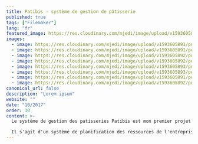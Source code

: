 ```yaml
---
title: Patibis - système de gestion de pâtisserie
published: true
tags: ["Filemaker"]
lang: "fr"
featured_image: https://res.cloudinary.com/mjedi/image/upload/v1593605891/portfolio/patibis1.png
images:
  - image: https://res.cloudinary.com/mjedi/image/upload/v1593605891/portfolio/patibis1.png
  - image: https://res.cloudinary.com/mjedi/image/upload/v1593605891/portfolio/patibis2.png
  - image: https://res.cloudinary.com/mjedi/image/upload/v1593605892/portfolio/patibis3.png
  - image: https://res.cloudinary.com/mjedi/image/upload/v1593605892/portfolio/patibis4.png
  - image: https://res.cloudinary.com/mjedi/image/upload/v1593605893/portfolio/patibis5.png
  - image: https://res.cloudinary.com/mjedi/image/upload/v1593605893/portfolio/patibis6.png
  - image: https://res.cloudinary.com/mjedi/image/upload/v1593605891/portfolio/patibis8.png
  - image: https://res.cloudinary.com/mjedi/image/upload/v1593605892/portfolio/patibis9.png
canonical_url: false
description: "Lorem ipsum"
website: ""
date: "10/2017"
order: 10
content: >-
  Le système de gestion des patisseries Patibis est mon premier projet de développement. Il a été construit à l'aide de la plate-forme de SGBD Filemaker Pro.

  Il s'agit d'un système de planification des ressources de l'entreprise pour la gestion d'une pâtisserie. Il gère les recettes (nomenclature), les coûts, la gestion des achats, la gestion des ventes (devis, factures et paiements), le suivi de la production, la gestion des stocks, la gestion des clients et fournit des rapports de vente détaillés.
---
```


